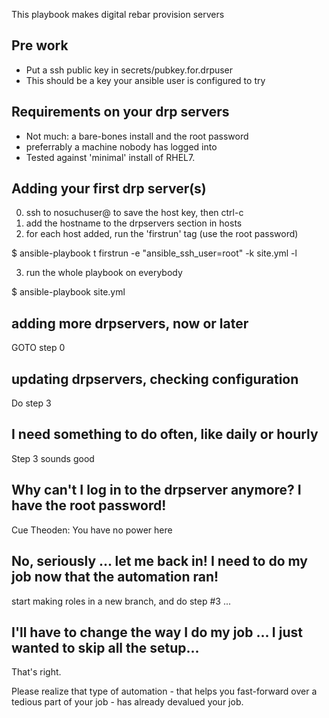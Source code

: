

This playbook makes digital rebar provision servers


## Pre work

* Put a ssh public key in secrets/pubkey.for.drpuser
* This should be a key your ansible user is configured to try


##  Requirements on your drp servers

* Not much: a bare-bones install and the root password
* preferrably a machine nobody has logged into
* Tested against 'minimal' install of RHEL7.


## Adding your first drp server(s)
0. ssh to nosuchuser@<hostname> to save the host key, then ctrl-c
1. add the hostname to the drpservers section in hosts
2. for each host added, run the 'firstrun' tag (use the root password)

 $ ansible-playbook t firstrun -e "ansible_ssh_user=root" -k site.yml -l <hostname>

3. run the whole playbook on everybody

 $ ansible-playbook site.yml


## adding more drpservers, now or later
GOTO step 0

## updating drpservers, checking configuration
Do step 3

## I need something to do often, like daily or hourly
Step 3 sounds good

## Why can't I log in to the drpserver anymore?  I have the root password!
Cue Theoden:  You have no power here

## No, seriously ... let me back in!  I need to do my job now that the automation ran!
start making roles in a new branch, and do step #3 ... 

## I'll have to change the way I do my job ... I just wanted to skip all the setup...
That's right.  

Please realize that type of automation - that helps you fast-forward
over a tedious part of your job - has already devalued your job.










